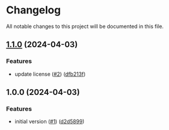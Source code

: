 # Changelog

All notable changes to this project will be documented in this file.

## [1.1.0](https://github.com/acai-consulting/terraform-aws-acf-core-configuration/compare/1.0.0...1.1.0) (2024-04-03)


### Features

* update license ([#2](https://github.com/acai-consulting/terraform-aws-acf-core-configuration/issues/2)) ([dfb213f](https://github.com/acai-consulting/terraform-aws-acf-core-configuration/commit/dfb213fc4dc27177534db775aeb241746831d4b4))

## 1.0.0 (2024-04-03)


### Features

* initial version ([#1](https://github.com/acai-consulting/terraform-aws-acf-core-configuration-new/issues/1)) ([d2d5899](https://github.com/acai-consulting/terraform-aws-acf-core-configuration-new/commit/d2d5899c092d223f69c94339e40a44a2f87f2a71))
